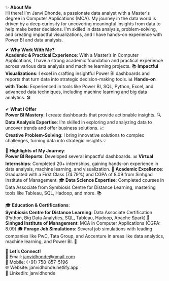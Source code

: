 ✨ **About Me**  
Hi there! I'm Janvi Dhonde, a passionate data analyst with a Master's degree in Computer Applications (MCA). My journey in the data world is driven by a deep curiosity for uncovering meaningful insights from data to help make better decisions. I'm skilled in data analysis, problem-solving, and creating impactful visualizations, and I have hands-on experience with Power BI and data analysis.  

✔ **Why Work With Me?**  
 **Academic & Practical Experience**: With a Master’s in Computer Applications, I have a strong academic foundation and practical experience across various data analysis and machine learning projects. 📚 
 **Impactful Visualizations**: I excel in crafting insightful Power BI dashboards and reports that turn data into strategic decision-making tools. 📊
 **Hands-on with Tools**: Experienced in tools like Power BI, SQL, Python, Excel, and advanced data techniques, including machine learning and big data analytics. 🛠️ 

✔ **What I Offer**    
 **Power BI Mastery**: I create dashboards that provide actionable insights. 🔍  
 **Data Analysis Expertise**: I’m skilled in exploring and analyzing data to uncover trends and offer business solutions. 📈  
 **Creative Problem-Solving**: I bring innovative solutions to complex challenges, turning data into strategic insights.💡

🌟 **Highlights of My Journey**:  
 **Power BI Reports**: Developed several impactful dashboards.  📊
 **Virtual Internships**: Completed 20+ internships, gaining hands-on experience in data analysis, machine learning, and visualization.  💼
 **Academic Excellence**: Graduated with a First Class (74.79%) and CGPA of 8.09 from Sinhgad Institute of Management.  🎓 
 **Data Science Expertise**: Completed courses in Data Associate from Symbiosis Centre for Distance Learning, mastering tools like Tableau, SQL, Hadoop, and more. 📚 

🎓 **Education & Certifications**:  
**Symbiosis Centre for Distance Learning**: Data Associate Certification (Python, Big Data Analytics, SQL, Tableau, Hadoop, Apache Spark)  📜 
**Sinhgad Institute of Management**: MCA in Computer Applications (CGPA: 8.09)  🎓 
**Forage Job Simulations**: Several job simulations with leading companies like PwC, Tata Group, and Accenture in areas like data analytics, machine learning, and Power BI.  💼 

🌟 **Let’s Connect!**  
📧 Email: janvidhonde@gmail.com  
📱 Mobile: (+91) 758-857-5196  
🌐 Website: janvidhonde.netlify.app  
🔗 LinkedIn: janvidhonde  

